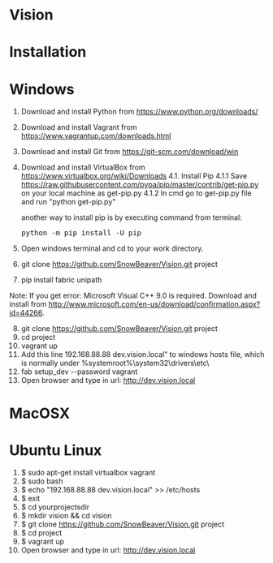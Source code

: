 # Vision


# Installation

Windows
=======

1. Download and install Python from https://www.python.org/downloads/
2. Download and install Vagrant from https://www.vagrantup.com/downloads.html
3. Download and install Git from https://git-scm.com/download/win
4. Download and install VirtualBox from https://www.virtualbox.org/wiki/Downloads
	4.1. Install Pip
		4.1.1 Save https://raw.githubusercontent.com/pypa/pip/master/contrib/get-pip.py on your local machine as get-pip.py
		4.1.2 In cmd go to get-pip.py file and run "python get-pip.py"

	another way to install pip is by executing command from terminal:
	<pre>python -m pip install -U pip</pre>

5. Open windows terminal and cd to your work directory.
6. git clone https://github.com/SnowBeaver/Vision.git project
7. pip install fabric unipath

Note: If you get error: Microsoft Visual C++ 9.0 is required.
Download and install from http://www.microsoft.com/en-us/download/confirmation.aspx?id=44266.

8. git clone https://github.com/SnowBeaver/Vision.git project
9. cd project
10. vagrant up
11. Add this line 192.168.88.88 dev.vision.local" to windows hosts file, which is normally under
%systemroot%\system32\drivers\etc\
12. fab setup_dev --password vagrant
13. Open browser and type in url: http://dev.vision.local

MacOSX
======



Ubuntu Linux
============

1. $ sudo apt-get install virtualbox vagrant
2. $ sudo bash
3. $ echo "192.168.88.88 dev.vision.local" >> /etc/hosts
4. $ exit
5. $ cd yourprojectsdir
6. $ mkdir vision && cd vision
7. $ git clone https://github.com/SnowBeaver/Vision.git project
8. $ cd project
9. $ vagrant up
10. Open browser and type in url: http://dev.vision.local

